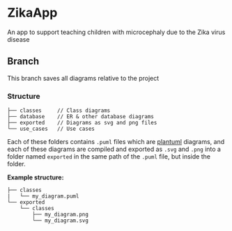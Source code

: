 # ZikaApp
An app to support teaching children with microcephaly due to the Zika virus disease

## Branch
This branch saves all diagrams relative to the project

### Structure
```
├── classes     // Class diagrams
├── database    // ER & other database diagrams
├── exported    // Diagrams as svg and png files
└── use_cases   // Use cases
```
Each of these folders contains `.puml` files which are [plantuml](https://plantuml.com/) diagrams, and each of these diagrams are compiled and exported as `.svg` and `.png` into a folder named `exported` in the same path of the `.puml` file, but inside the folder.

__Example structure:__
```
├── classes
|   └── my_diagram.puml
└── exported
    └── classes
        ├── my_diagram.png
        └── my_diagram.svg
```